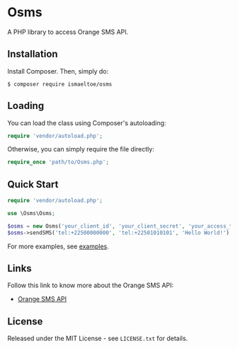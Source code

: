 # Osms

A PHP library to access Orange SMS API.

## Installation

Install Composer. Then, simply do:

    $ composer require ismaeltoe/osms

## Loading

You can load the class using Composer's autoloading:

```php
require 'vendor/autoload.php';
```
Otherwise, you can simply require the file directly:

```php
require_once 'path/to/Osms.php';
```
## Quick Start

```php
require 'vendor/autoload.php';

use \Osms\Osms;

$osms = new Osms('your_client_id', 'your_client_secret', 'your_access_token');
$osms->sendSMS('tel:+22500000000', 'tel:+22501010101', 'Hello World!');
```
For more examples, see [examples](https://github.com/ismaeltoe/osms-php/tree/master/examples).

## Links

Follow this link to know more about the Orange SMS API:

 * [Orange SMS API](https://www.orangepartner.com/SMS-CI-API)

## License

Released under the MIT License - see `LICENSE.txt` for details.
